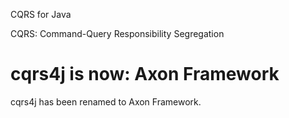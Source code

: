 CQRS for Java

CQRS: Command-Query Responsibility Segregation

# cqrs4j is now: Axon Framework

cqrs4j has been renamed to Axon Framework.